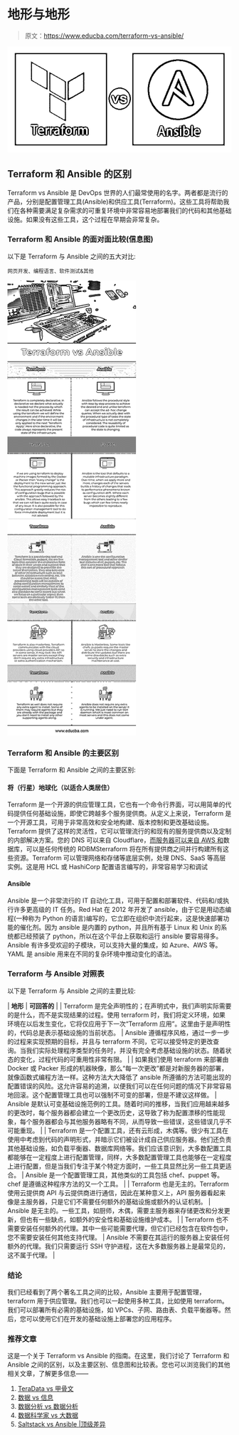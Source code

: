 # 地形与地形

> 原文：<https://www.educba.com/terraform-vs-ansible/>

![Terraform vs Ansible](img/79e0978e8a79ae25c8236d17754641e4.png)



## Terraform 和 Ansible 的区别

Terraform vs Ansible 是 DevOps 世界的人们最常使用的名字。两者都是流行的产品，分别是配置管理工具(Ansible)和供应工具(Terraform)。这些工具将帮助我们在各种需要满足复杂需求的可重复环境中非常容易地部署我们的代码和其他基础设施。如果没有这些工具，这个过程在早期会非常复杂。

### Terraform 和 Ansible 的面对面比较(信息图)

以下是 Terraform 与 Ansible 之间的五大对比:

<small>网页开发、编程语言、软件测试&其他</small>

![Terraform-vs-Ansible-info](img/f38963b0a5c8ef88f7b642547ff8c7a8.png)



### Terraform 和 Ansible 的主要区别

下面是 Terraform 和 Ansible 之间的主要区别:

#### 将（行星）地球化（以适合人类居住）

Terraform 是一个开源的供应管理工具，它也有一个命令行界面，可以用简单的代码提供任何基础设施，即使它跨越多个服务提供商。从定义上来说，Terraform 是一个开源工具，可用于非常高效和安全地构建、版本控制和更改基础设施。Terraform 提供了这样的灵活性，它可以管理流行的和现有的服务提供商以及定制的内部解决方案。您的 DNS 可以来自 Cloudflare，[而服务器可以来自 AWS 和](https://www.educba.com/what-is-aws/)数据库，可以是任何传统的 RDBMSterraform 将在所有提供商之间并行构建所有这些资源。Terraform 可以管理网络和存储等底层实例，处理 DNS、SaaS 等高层实例。这是用 HCL 或 HashiCorp 配置语言编写的，非常容易学习和调试

#### Ansible

Ansible 是一个非常流行的 IT 自动化工具，可用于配置和部署软件、代码和/或执行许多更高级的 IT 任务。Red Hat 在 2012 年开发了 ansible，由于它是用动态编程(一种称为 Python 的语言)编写的，它立即在组织中流行起来，这是快速部署功能的催化剂。因为 ansible 是内置的 python，并且所有基于 Linux 和 Unix 的系统都已经预装了 python，所以在这个平台上获取和运行 ansible 要容易得多。Ansible 有许多受欢迎的子模块，可以支持大量的集成，如 Azure、AWS 等。YAML 是 ansible 用来在不同的复杂环境中推动变化的语法。

### Terraform 与 Ansible 对照表

以下是 Terraform 与 Ansible 之间的主要比较:

| **地形** | **可回答的** |
| Terraform 是完全声明性的；在声明式中，我们声明实际需要的是什么，而不是实现结果的过程。使用 terraform 时，我们将定义环境，如果环境在以后发生变化，它将仅应用于下一次“Terraform 应用”。这里由于是声明性的，代码总是表示基础设施的当前状态。 | Ansible 遵循程序风格，通过一步一步的过程来实现预期的目标，并且与 terraform 不同，它可以接受特定的更改查询。当我们实际处理程序类型的任务时，并没有完全考虑基础设施的状态。随着状态的变化，过程代码的可重用性非常有限。 |
| 如果我们使用 terraform 来部署由 Docker 或 Packer 形成的机器映像，那么“每一次更改”都是对新服务器的部署，就像函数式编程方法一样。这种方法大大降低了 ansible 所遵循的方法可能出现的配置错误的风险。这允许容易的追溯，以便我们可以在任何问题的情况下非常容易地回滚。这个配置管理工具也可以强制不可变的部署，但是不建议这样做。 | Ansible 是默认可变基础设施范例的工具。随着时间的推移，当我们应用越来越多的更改时，每个服务器都会建立一个更改历史，这导致了称为配置漂移的性能现象，每个服务器都会与其他服务器略有不同，从而导致一些错误，这些错误几乎不可能重现。 |
| Terraform 是一个配置工具，还有云形成，木偶等。很少有工具在使用中考虑到代码的声明形式，并暗示它们被设计成自己供应服务器。他们还负责其他基础设施，如负载平衡器、数据库网络等。我们应该意识到，大多数配置工具都能够在一定程度上进行配置管理，同样，大多数配置管理工具也能够在一定程度上进行配置，但是当我们专注于某个特定方面时，一些工具显然比另一些工具更适合。 | Ansible 是一个配置管理工具，其他类似的工具包括 chef、puppet 等。chef 是遵循这种程序方法的又一个工具。 |
| Terraform 也是无主的。Terraform 使用云提供商 API 与云提供商进行通信，因此在某种意义上，API 服务器看起来像是主服务器，只是它们不需要任何额外的基础设施或额外的认证机制。 | Ansible 是无主的。一些工具，如厨师，木偶，需要主服务器来存储更改和分发更新，但也有一些缺点，如额外的安全性和基础设施维护成本。 |
| Terraform 也不需要安装任何额外的代理。其中一些可能需要代理，但它们已经包含在软件包中，您不需要安装任何其他支持代理。 | Ansible 不需要在其运行的服务器上安装任何额外的代理。我们只需要运行 SSH 守护进程，这在大多数服务器上是最常见的，这不属于代理。 |

### 结论

我们已经看到了两个著名工具之间的比较，Ansible 主要用于配置管理，terraform 用于供应管理。我们也可以一起使用多种工具，比如使用 terraform。我们可以部署所有必需的基础设施，如 VPCs、子网、路由表、负载平衡器等。然后，您可以使用它们在开发的基础设施上部署您的应用程序。

### 推荐文章

这是一个关于 Terraform vs Ansible 的指南。在这里，我们讨论了 Terraform 和 Ansible 之间的区别，以及主要区别、信息图和比较表。您也可以浏览我们的其他相关文章，了解更多信息——

1.  [TeraData vs 甲骨文](https://www.educba.com/teradata-vs-oracle/)
2.  [数据 vs 信息](https://www.educba.com/data-vs-information/)
3.  [数据分析 vs 数据分析](https://www.educba.com/data-analytics-vs-data-analysis/)
4.  [数据科学家 vs 大数据](https://www.educba.com/data-scientist-vs-big-data/)
5.  [Saltstack vs Ansible |顶级差异](https://www.educba.com/saltstack-vs-ansible/)






